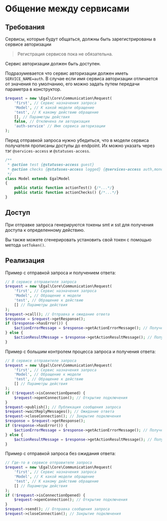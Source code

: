 # Общение между сервисами

## Требования

Сервисы, которые будут общаться, должны быть зарегистрированы в сервисе авторизации

> Регистрация сервисов пока не обязательна.
<!-- Так нужна или нет регистрация для сервисов? -->

Сервис авторизации должен быть доступен.

Подразумевается что сервис авторизации должен иметь `SERVICE_NAME=auth`. 
В случае если имя сервиса авторизации отличается от значения по умолчанию, его можно задать путем
передачи параметра в конструктор.

```php
$request = new \Egal\Core\Communication\Request(
    'first', // Сервис назначения запроса
    'Model', // К какой модели обращение
    'test', // К какому действию обращение
    [], // Параметры действия
    false, // Отключена ли авторизация
    'auth-service' // Имя сервиса авторизации
);
```

Перед отправкой запроса нужно убедиться, что в модели сервиса получателя прописаны доступы до endpoint.
Их можно указать через тэг `@services-access` и `@statuses-access`.

```php
/**
 * @action test {@statuses-access guest}
 * @action checks {@statuses-access logged} {@services-access auth,monolit}
 */
class Model extends EgalModel
{
    public static function actionTest() {/*...*/}
    public static function actionChecks() {/*...*/}
}
```

## Доступ

При отправке запроса генерируются токены smt и sst для получения доступа к определенному действию.

Вы также можете сгенерировать установить свой токен с помощью метода `setToken()`.

## Реализация

Пример с отправкой запроса и получением ответа:

```php
// В сервисе отправителя запроса
$request = new \Egal\Core\Communication\Request(
    'first', // Сервис назначения запроса
    'Model', // Обращение к модели
    'test', // Обращение к действию
    [] // Параметры действия
);
$request->call(); // Отправка и ожидание ответа
$response = $request->getResponse();
if ($response->hasError()) {
    $actionErrorMessage = $response->getActionErrorMessage(); // Получение сообщения ошибки
} else {
    $actionResultMessage = $response->getActionResultMessage(); // Получение сообщения результата выполнения действия
}
```

Пример с большим контролем процесса запроса и получения ответа:

```php
// В сервисе отправителе запроса
$request = new \Egal\Core\Communication\Request(
    'first', // Сервис назначения запроса
    'Model', // Обращение к модели
    'test', // Обращение к действию
    [] // Параметры действия
);
if (!$request->isConnectionOpened) {
    $request->openConnection(); // Открытие подключения
}
$request->publish(); // Публикация сообщения запроса
$request->waitReplyMessages(); // Ожидание ответа
$request->closeConnection(); // Закрытие подключения
$response = $request->getResponse();
if ($response->hasError()) {
    $actionErrorMessage = $response->getActionErrorMessage(); // Получение сообщения ошибки
} else {
    $actionResultMessage = $response->getActionResultMessage(); // Получение сообщения результата выполнения действия
}
```

Пример с отправкой запроса без ожидания ответа:

```php
// Где-то в сервисе отправителе запроса
$request = new \Egal\Core\Communication\Request(
    'first', // Сервис назначения запроса
    'Model', // К какой модели обращение
    'test', // К какому действию обращение
    [] // Параметры действия
);
if (!$request->isConnectionOpened) {
    $request->openConnection(); // Открытие подключения
}
$request->send(); // Отправка сообщения запроса
$request->closeConnection(); // Закрытие подключения
```
